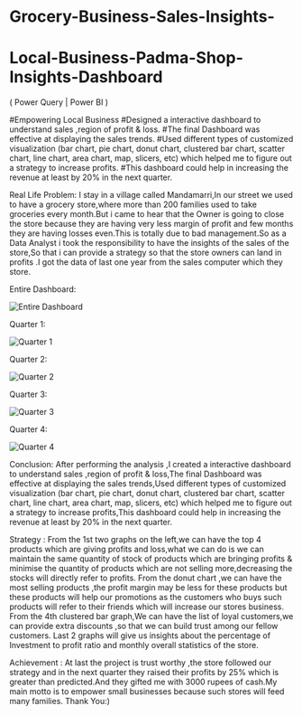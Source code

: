 # Grocery-Business-Sales-Insights-
# Local-Business-Padma-Shop-Insights-Dashboard
( Power Query | Power BI )

#Empowering Local Business
#Designed a interactive dashboard to understand  sales ,region of profit & loss. 
#The final Dashboard was effective at displaying the sales trends.
#Used different types of customized visualization (bar chart, pie chart, donut chart, clustered bar chart, scatter chart, line chart, area chart, map, slicers, etc) which helped me to figure out a strategy to increase profits. 
#This dashboard could help in increasing the revenue at least by 20% in the next quarter.


Real Life Problem: I stay in a village called Mandamarri,In our street we used to have a grocery store,where more than 200 families used to take groceries every month.But i came to hear that the Owner is going to close the store because they are having very less margin of profit and few months they are having losses even.This is totally due to bad management.So as a Data Analyst i took the responsibility to have the insights of the sales of the store,So that i can provide a strategy so that the store owners can land in profits .I got the data of last one year from the sales computer which they store.


Entire Dashboard: 

![Entire Dashboard](https://github.com/Sanjoe27/Local-Business-Padma-Shop-Insights-Dashboard/assets/98551759/2088e0ce-fd32-43d0-a7fd-539f49c35385)


Quarter 1:

![Quarter 1](https://github.com/Sanjoe27/Local-Business-Padma-Shop-Insights-Dashboard/assets/98551759/f5013651-15fe-402b-bfd6-58216cbd23c4)


Quarter 2:

![Quarter 2](https://github.com/Sanjoe27/Local-Business-Padma-Shop-Insights-Dashboard/assets/98551759/c8c2765a-4561-422b-9571-0e7e8c6b163e)



Quarter 3:

![Quarter 3](https://github.com/Sanjoe27/Local-Business-Padma-Shop-Insights-Dashboard/assets/98551759/52ce9adf-5b0b-4807-ba2e-c4167251398b)


Quarter 4:

![Quarter 4](https://github.com/Sanjoe27/Local-Business-Padma-Shop-Insights-Dashboard/assets/98551759/76a7d7f3-0cc8-41f3-ab3f-d4fad5151b17)



Conclusion:
After performing the analysis ,I created a interactive dashboard to understand  sales ,region of profit & loss,The final Dashboard was effective at displaying the sales trends,Used different types of customized visualization (bar chart, pie chart, donut chart, clustered bar chart, scatter chart, line chart, area chart, map, slicers, etc) which helped me to figure out a strategy to increase profits,This dashboard could help in increasing the revenue at least by 20% in the next quarter.

Strategy :
From the 1st two graphs on the left,we can have the top 4 products which are giving profits and loss,what we can do is we can maintain the same quantity of stock of products which are bringing profits & minimise the quantity of products which are not selling more,decreasing the stocks will directly refer to profits.
From the donut chart ,we can have the most selling products ,the profit margin may be less for these products but these products will help our promotions as the customers who buys such products will refer to their friends which will increase our stores business.
From the 4th clustered bar graph,We can have the list of loyal customers,we can provide extra discounts ,so that we can build trust among our fellow customers.
Last 2 graphs will give us insights about the percentage of Investment to profit ratio and monthly overall statistics of the store.

Achievement :
At last the project is trust worthy ,the store followed our strategy and in the next quarter they raised their profits by 25% which is greater than predicted.And they gifted me with 3000 rupees of cash.My main motto is to empower small businesses because such stores will feed many families.
Thank You:)
